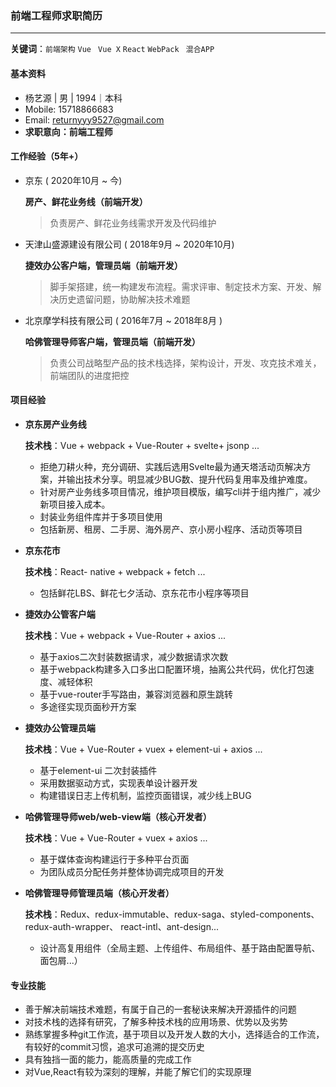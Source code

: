 ### 前端工程师求职简历

---

**关键词**：`前端架构` `Vue ` `Vue X` `React` `WebPack ` `混合APP`

#### **基本资料**

* 杨艺源 | 男 | 1994｜本科
* Mobile: 15718866683
* Email: returnyyy9527@gmail.com
* **求职意向：前端工程师**

#### **工作经验（5年+）**

* 京东 ( 2020年10⽉ ~ 今)

  **房产、鲜花业务线（前端开发）**

  > 负责房产、鲜花业务线需求开发及代码维护

* 天津山盛源建设有限公司 ( 2018年9⽉ ~ 2020年10月)

  **捷效办公客户端，管理员端（前端开发）**

  > 脚手架搭建，统一构建发布流程。需求评审、制定技术方案、开发、解决历史遗留问题，协助解决技术难题


* 北京摩学科技有限公司 ( 2016年7⽉ ~ 2018年8⽉ )

  **哈佛管理导师客户端，管理员端（前端开发）**

  > 负责公司战略型产品的技术栈选择，架构设计，开发、攻克技术难关，前端团队的进度把控


#### **项目经验**

* **京东房产业务线**

  **技术栈**：Vue + webpack + Vue-Router + svelte+ jsonp ...

  * 拒绝刀耕火种，充分调研、实践后选用Svelte最为通天塔活动页解决方案，并输出技术分享。明显减少BUG数、提升代码复用率及维护难度。
  * 针对房产业务线多项目情况，维护项目模版，编写cli并于组内推广，减少新项目接入成本。
  * 封装业务组件库并于多项目使用
  * 包括新房、租房、二手房、海外房产、京小房小程序、活动页等项目

* **京东花市**

  **技术栈**：React- native + webpack  + fetch ...

  * 包括鲜花LBS、鲜花七夕活动、京东花市小程序等项目

* **捷效办公管客户端**

  **技术栈**：Vue + webpack + Vue-Router + axios ...

  * 基于axios二次封装数据请求，减少数据请求次数
  * 基于webpack构建多入口多出口配置环境，抽离公共代码，优化打包速度、减轻体积
  * 基于vue-router手写路由，兼容浏览器和原生跳转
  * 多途径实现页面秒开方案

* **捷效办公管理员端**

  **技术栈**：Vue + Vue-Router + vuex + element-ui + axios ...
  * 基于element-ui 二次封装插件
  * 采用数据驱动方式，实现表单设计器开发
  * 构建错误日志上传机制，监控页面错误，减少线上BUG

* **哈佛管理导师web/web-view端（核心开发者）**

  **技术栈**：Vue + Vue-Router + vuex + axios ...

  * 基于媒体查询构建运行于多种平台页面
  * 为团队成员分配任务并整体协调完成项目的开发

* **哈佛管理导师管理员端（核心开发者）**

  **技术栈**：Redux、redux-immutable、redux-saga、styled-components、redux-auth-wrapper、 react-intl、ant-design...

  * 设计高复用组件（全局主题、上传组件、布局组件、基于路由配置导航、面包屑...）


#### 专业技能

* 善于解决前端技术难题，有属于自己的一套秘诀来解决开源插件的问题
* 对技术栈的选择有研究，了解多种技术栈的应用场景、优势以及劣势
* 熟练掌握多种git工作流，基于项目以及开发人数的大小，选择适合的工作流，有较好的commit习惯，追求可追溯的提交历史
* 具有独挡一面的能力，能高质量的完成工作
* 对Vue,React有较为深刻的理解，并能了解它们的实现原理